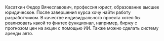 Касаткин Федор Вячеславович, профессия юрист, образование высшее юридическое. После завершения курса хочу найти работу разработчиком. В качестве индивидуального проекта хотел бы реализовать какой то финтех функционал, например, биржу  с прогнозом цен на акции с помощью ИИ. Также можно сделать систему аренды авто.  
